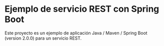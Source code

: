 # Ejemplo de servicio REST con Spring Boot

Este proyecto es un ejemplo de aplicación Java / Maven / Spring Boot (version 2.0.0) para un servicio REST.